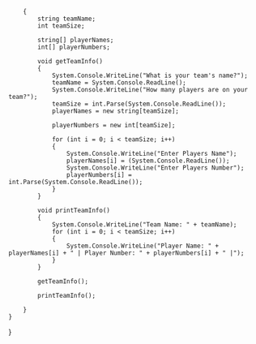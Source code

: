 
		{
			string teamName;
			int teamSize;

			string[] playerNames;
			int[] playerNumbers;

			void getTeamInfo()
			{
				System.Console.WriteLine("What is your team's name?");
				teamName = System.Console.ReadLine();
				System.Console.WriteLine("How many players are on your team?");
				teamSize = int.Parse(System.Console.ReadLine());
				playerNames = new string[teamSize];

				playerNumbers = new int[teamSize];

				for (int i = 0; i < teamSize; i++)
				{
					System.Console.WriteLine("Enter Players Name");
					playerNames[i] = (System.Console.ReadLine());
					System.Console.WriteLine("Enter Players Number");
					playerNumbers[i] = int.Parse(System.Console.ReadLine());
				}
			}

			void printTeamInfo()
			{
				System.Console.WriteLine("Team Name: " + teamName);
				for (int i = 0; i < teamSize; i++)
				{
					System.Console.WriteLine("Player Name: " + playerNames[i] + " | Player Number: " + playerNumbers[i] + " |");
				}
			}

			getTeamInfo();

			printTeamInfo();

		}
	}
}
